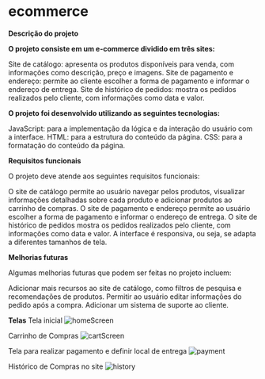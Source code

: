 # ecommerce

**Descrição do projeto**

**O projeto consiste em um e-commerce dividido em três sites:**

Site de catálogo: apresenta os produtos disponíveis para venda, com informações como descrição, preço e imagens.
Site de pagamento e endereço: permite ao cliente escolher a forma de pagamento e informar o endereço de entrega.
Site de histórico de pedidos: mostra os pedidos realizados pelo cliente, com informações como data e valor.

**O projeto foi desenvolvido utilizando as seguintes tecnologias:**

JavaScript: para a implementação da lógica e da interação do usuário com a interface.
HTML: para a estrutura do conteúdo da página.
CSS: para a formatação do conteúdo da página.

**Requisitos funcionais**

O projeto deve atende aos seguintes requisitos funcionais:

O site de catálogo permite ao usuário navegar pelos produtos, visualizar informações detalhadas sobre cada produto e adicionar produtos ao carrinho de compras.
O site de pagamento e endereço permite ao usuário escolher a forma de pagamento e informar o endereço de entrega.
O site de histórico de pedidos mostra os pedidos realizados pelo cliente, com informações como data e valor.
A interface é responsiva, ou seja, se adapta a diferentes tamanhos de tela.

**Melhorias futuras**

Algumas melhorias futuras que podem ser feitas no projeto incluem:

Adicionar mais recursos ao site de catálogo, como filtros de pesquisa e recomendações de produtos.
Permitir ao usuário editar informações do pedido após a compra.
Adicionar um sistema de suporte ao cliente.

**Telas**
Tela inicial
![homeScreen](https://github.com/pedromarquesini/ecommerce/assets/88944403/ca7fb6d2-546f-4114-8933-03a5115c4627)

Carrinho de Compras
![cartScreen](https://github.com/pedromarquesini/ecommerce/assets/88944403/fe75dfc8-5bab-42e0-b938-e6d2c8d11c25)

Tela para realizar pagamento e definir local de entrega
![payment](https://github.com/pedromarquesini/ecommerce/assets/88944403/9ddbea10-ca3e-441d-aba7-af3326b5ade0)

Histórico de Compras no site
![history](https://github.com/pedromarquesini/ecommerce/assets/88944403/fe9322d8-5d60-42f3-b7a5-2f3925f25769)
